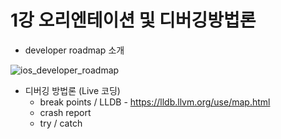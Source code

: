 # 1강 오리엔테이션 및 디버깅방법론


- developer roadmap 소개

![ios_developer_roadmap](/Users/dongjunpark/gitlab/github/Lecture/assets/ios_developer_roadmap.png)



- 디버깅 방법론 (Live 코딩)
  - break points / LLDB - https://lldb.llvm.org/use/map.html
  - crash report
  - try / catch